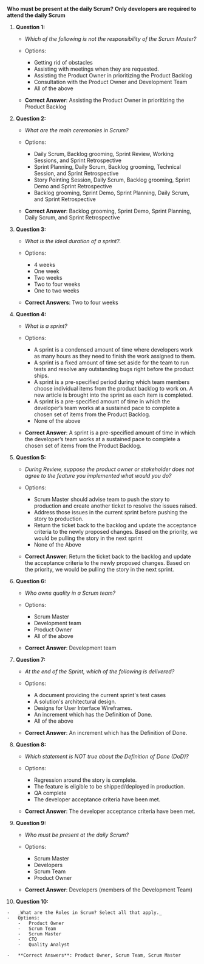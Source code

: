 **Who must be present at the daily Scrum?**
**Only developers are required to attend the daily Scrum**

1.  **Question 1:**
    
    -   _Which of the following is not the responsibility of the Scrum Master?_
    -   Options:
        -   Getting rid of obstacles
        -   Assisting with meetings when they are requested.
        -   Assisting the Product Owner in prioritizing the Product Backlog
        -   Consultation with the Product Owner and Development Team
        -   All of the above
        
    -   **Correct Answer**: Assisting the Product Owner in prioritizing the Product Backlog
2.  **Question 2:**
    
    -   _What are the main ceremonies in Scrum?_
    -   Options:
        -   Daily Scrum, Backlog grooming, Sprint Review, Working Sessions, and Sprint Retrospective
        -   Sprint Planning, Daily Scrum, Backlog grooming, Technical Session, and Sprint Retrospective
        -   Story Pointing Session, Daily Scrum, Backlog grooming, Sprint Demo and Sprint Retrospective
        -   Backlog grooming, Sprint Demo, Sprint Planning, Daily Scrum, and Sprint Retrospective
        
    -   **Correct Answer**: Backlog grooming, Sprint Demo, Sprint Planning, Daily Scrum, and Sprint Retrospective

3.  **Question 3:**
   
    -   _What is the ideal duration of a sprint?._
    -   Options:
        -   4 weeks
        -   One week
        -   Two weeks
        -   Two to four weeks
        -   One to two weeks
        
    -   **Correct Answers**: Two to four weeks
    
4.  **Question 4:**
    
    -   _What is a sprint?_
    -   Options:
        -   A sprint is a condensed amount of time where developers work as many hours as they need to finish the work assigned to them.
        -   A sprint is a fixed amount of time set aside for the team to run tests and resolve any outstanding bugs right before the product ships.
        -   A sprint is a pre-specified period during which team members choose individual items from the product backlog to work on. A new article is brought into the sprint as each item is completed.
        -   A sprint is a pre-specified amount of time in which the developer’s team works at a sustained pace to complete a chosen set of items from the Product Backlog.
        -   None of the above
        
    -   **Correct Answer**: A sprint is a pre-specified amount of time in which the developer’s team works at a sustained pace to complete a chosen set of items from the Product Backlog.
5.  **Question 5:**
    
    -   _During Review, suppose the product owner or stakeholder does not agree to the feature you implemented what would you do?_
    -   Options:
        -   Scrum Master should advise team to push the story to production and create another ticket to resolve the issues raised.
        -   Address those issues in the current sprint before pushing the story to production.
        -   Return the ticket back to the backlog and update the acceptance criteria to the newly proposed changes. Based on the priority, we would be pulling the story in the next sprint
        -   None of the Above
        
    -   **Correct Answer**: Return the ticket back to the backlog and update the acceptance criteria to the newly proposed changes. Based on the priority, we would be pulling the story in the next sprint.
6.  **Question 6:**
    
    -   _Who owns quality in a Scrum team?_
    -   Options:
        -   Scrum Master
        -   Development team
        -   Product Owner
        -   All of the above
        
    -   **Correct Answer**: Development team
7.  **Question 7:**
    
    -   _At the end of the Sprint, which of the following is delivered?_
    -   Options:
        -   A document providing the current sprint's test cases
        -   A solution's architectural design.
        -   Designs for User Interface Wireframes.
        -   An increment which has the Definition of Done.
        -   All of the above
        
    -   **Correct Answer**: An increment which has the Definition of Done.
8.  **Question 8:**
    
    -   _Which statement is NOT true about the Definition of Done (DoD)?_
    -   Options:
        -   Regression around the story is complete.
        -   The feature is eligible to be shipped/deployed in production.
        -   QA complete
        -   The developer acceptance criteria have been met.
        
    -   **Correct Answer**: The developer acceptance criteria have been met.
9.  **Question 9:**
    
    -   _Who must be present at the daily Scrum?_
    -   Options:
        -   Scrum Master
        -   Developers
        -   Scrum Team
        -   Product Owner
        
    -   **Correct Answer**: Developers (members of the Development Team)
10.  **Question 10:**
    
    -   _What are the Roles in Scrum? Select all that apply._
    -   Options:
        -   Product Owner
        -   Scrum Team
        -   Scrum Master
        -   CTO
        -   Quality Analyst
        
    -   **Correct Answers**: Product Owner, Scrum Team, Scrum Master

    
